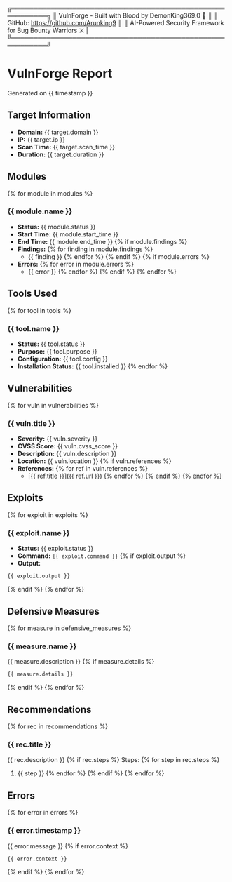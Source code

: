 ╔══════════════════════════════════════════════════════════╗
║ VulnForge - Built with Blood by DemonKing369.0 👑        ║
║ GitHub: https://github.com/Arunking9                     ║
║ AI-Powered Security Framework for Bug Bounty Warriors ⚔️║
╚══════════════════════════════════════════════════════════╝

# VulnForge Report

Generated on {{ timestamp }}

## Target Information

- **Domain:** {{ target.domain }}
- **IP:** {{ target.ip }}
- **Scan Time:** {{ target.scan_time }}
- **Duration:** {{ target.duration }}

## Modules

{% for module in modules %}
### {{ module.name }}
- **Status:** {{ module.status }}
- **Start Time:** {{ module.start_time }}
- **End Time:** {{ module.end_time }}
{% if module.findings %}
- **Findings:**
{% for finding in module.findings %}
  - {{ finding }}
{% endfor %}
{% endif %}
{% if module.errors %}
- **Errors:**
{% for error in module.errors %}
  - {{ error }}
{% endfor %}
{% endif %}
{% endfor %}

## Tools Used

{% for tool in tools %}
### {{ tool.name }}
- **Status:** {{ tool.status }}
- **Purpose:** {{ tool.purpose }}
- **Configuration:** {{ tool.config }}
- **Installation Status:** {{ tool.installed }}
{% endfor %}

## Vulnerabilities

{% for vuln in vulnerabilities %}
### {{ vuln.title }}
- **Severity:** {{ vuln.severity }}
- **CVSS Score:** {{ vuln.cvss_score }}
- **Description:** {{ vuln.description }}
- **Location:** {{ vuln.location }}
{% if vuln.references %}
- **References:**
{% for ref in vuln.references %}
  - [{{ ref.title }}]({{ ref.url }})
{% endfor %}
{% endif %}
{% endfor %}

## Exploits

{% for exploit in exploits %}
### {{ exploit.name }}
- **Status:** {{ exploit.status }}
- **Command:** `{{ exploit.command }}`
{% if exploit.output %}
- **Output:**
```
{{ exploit.output }}
```
{% endif %}
{% endfor %}

## Defensive Measures

{% for measure in defensive_measures %}
### {{ measure.name }}
{{ measure.description }}
{% if measure.details %}
```
{{ measure.details }}
```
{% endif %}
{% endfor %}

## Recommendations

{% for rec in recommendations %}
### {{ rec.title }}
{{ rec.description }}
{% if rec.steps %}
Steps:
{% for step in rec.steps %}
1. {{ step }}
{% endfor %}
{% endif %}
{% endfor %}

## Errors

{% for error in errors %}
### {{ error.timestamp }}
{{ error.message }}
{% if error.context %}
```
{{ error.context }}
```
{% endif %}
{% endfor %} 